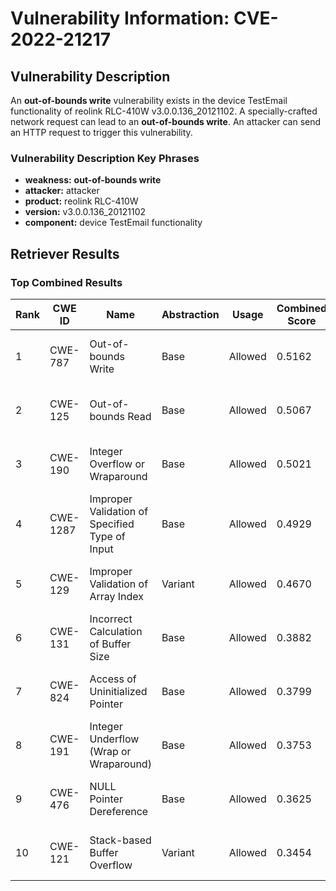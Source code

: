 # Vulnerability Information: CVE-2022-21217

## Vulnerability Description
An **out-of-bounds write** vulnerability exists in the device TestEmail functionality of reolink RLC-410W v3.0.0.136_20121102. A specially-crafted network request can lead to an **out-of-bounds write**. An attacker can send an HTTP request to trigger this vulnerability.

### Vulnerability Description Key Phrases
- **weakness:** **out-of-bounds write**
- **attacker:** attacker
- **product:** reolink RLC-410W
- **version:** v3.0.0.136_20121102
- **component:** device TestEmail functionality

## Retriever Results

### Top Combined Results

| Rank | CWE ID | Name | Abstraction | Usage | Combined Score | Retrievers | Individual Scores |
|------|--------|------|-------------|-------|---------------|------------|-------------------|
| 1 | CWE-787 | Out-of-bounds Write | Base | Allowed | 0.5162 | sparse, graph | sparse: 0.277, graph: 1.000 |
| 2 | CWE-125 | Out-of-bounds Read | Base | Allowed | 0.5067 | sparse, graph | sparse: 0.261, graph: 1.000 |
| 3 | CWE-190 | Integer Overflow or Wraparound | Base | Allowed | 0.5021 | sparse, graph | sparse: 0.253, graph: 1.000 |
| 4 | CWE-1287 | Improper Validation of Specified Type of Input | Base | Allowed | 0.4929 | sparse, graph | sparse: 0.342, graph: 0.832 |
| 5 | CWE-129 | Improper Validation of Array Index | Variant | Allowed | 0.4670 | sparse, graph | sparse: 0.259, graph: 1.000 |
| 6 | CWE-131 | Incorrect Calculation of Buffer Size | Base | Allowed | 0.3882 | dense, sparse | dense: 0.491, sparse: 0.249 |
| 7 | CWE-824 | Access of Uninitialized Pointer | Base | Allowed | 0.3799 | dense, sparse | dense: 0.491, sparse: 0.235 |
| 8 | CWE-191 | Integer Underflow (Wrap or Wraparound) | Base | Allowed | 0.3753 | dense, sparse | dense: 0.497, sparse: 0.221 |
| 9 | CWE-476 | NULL Pointer Dereference | Base | Allowed | 0.3625 | sparse, graph | sparse: 0.239, graph: 0.631 |
| 10 | CWE-121 | Stack-based Buffer Overflow | Variant | Allowed | 0.3454 | dense, sparse | dense: 0.492, sparse: 0.224 |

